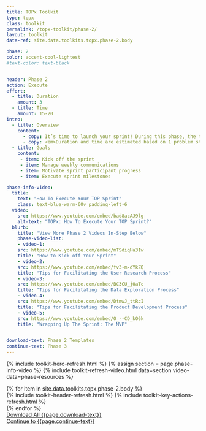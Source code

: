 ```yaml
---
title: TOPx Toolkit
type: topx
class: toolkit
permalink: /topx-toolkit/phase-2/
layout: toolkit
data-ref: site.data.toolkits.topx.phase-2.body

phase: 2
color: accent-cool-lightest
#text-color: text-black


header: Phase 2
action: Execute
effort:
  - title: Duration
    amount: 3
  - title: Time
    amount: 15-20
intro:
  - title: Overview
    content:
      - copy: It’s time to launch your sprint! During this phase, the tech teams develop their products. Your role is to facilitate this process, which will include several tasks and milestones.
      - copy: <em>Duration and time are estimated based on 1 problem statement, a team of sprint leaders of 2 - 4 individuals, and 3 - 5 tech teams (with a recommended maximum of 6).</em>
  - title: Goals
    content:
     - item: Kick off the sprint
     - item: Manage weekly communications
     - item: Motivate sprint participant progress
     - item: Execute sprint milestones

phase-info-video:
  title:
    text: "How To Execute Your TOP Sprint"
    class: text-blue-warm-60v padding-left-6
  video:
    src: https://www.youtube.com/embed/bad8acAJ9lg
    alt-text: "TOPx: How To Execute Your TOP Sprint?"
  blurb:
    title: "View More Phase 2 Videos In-Step Below"
    phase-video-list:
    - video-1:
    src: https://www.youtube.com/embed/mTSdiqHa3Iw
    title: "How to Kick off Your Sprint"
    - video-2:
    src: https://www.youtube.com/embed/fv3-m-dYkZQ
    title: "Tips for Facilitating the User Research Process"
    - video-3:
    src: https://www.youtube.com/embed/BC3CU_j0aTc
    title: "Tips for Facilitating the Data Exploration Process"
    - video-4:
    src: https://www.youtube.com/embed/DtmwJ_ttRcI
    title: "Tips for Facilitating the Product Development Process"
    - video-5:
    src: https://www.youtube.com/embed/O_--CD_kO6k
    title: "Wrapping Up The Sprint: The MVP"


download-text: Phase 2 Templates
continue-text: Phase 3
---
```


{% include toolkit-hero-refresh.html %}
{% assign section = page.phase-info-video %}
{% include toolkit-refresh-video.html data=section video-data=phase-resources %}
<section class="grid-container padding-y-8 ">
  <div class="grid-row">
    <div>
      {% for item in site.data.toolkits.topx.phase-2.body %}
        <div class="toolkit-section margin-top-10">
          {% include toolkit-header-refresh.html %}
          {% include toolkit-key-actions-refresh.html %}
        </div>
      {% endfor %}
    </div>
  </div>
</section>
<section class="text-white bg-primary usa-section">
  <div class="grid-container">
    <div>
      <a href="{{site.baseurl}}/assets/files/topx-resources/topx-toolkit-phase-2-resources.zip" target="_blank"
          class="usa-button usa-button--inverse usa-button--outline site-button">
          Download All {{page.download-text}}
      </a>
    </div>
    <div>
      <a href="{{ site.baseurl }}/topx-toolkit/phase-3/"
        class="usa-button margin-top-4 usa-button--secondary site-button">
        Continue to {{page.continue-text}}
      </a>
    </div>
  </div>
</section>
